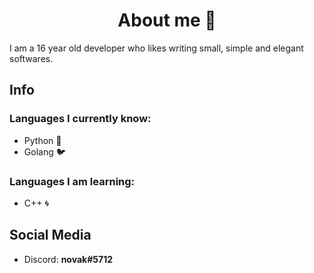 <h1 align="center">About me 🦅</h1>
I am a 16 year old developer who likes writing small, simple and elegant softwares.

## Info

### Languages I currently know:

- Python 🐍
- Golang 🐦

### Languages I am learning:

- C++ 🌀

## Social Media

- Discord: **novak#5712**
